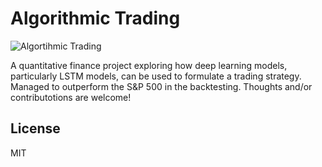 # Algorithmic Trading

![Algortihmic Trading](images/portfolio_performance.png.jpg)

A quantitative finance project exploring how deep learning models, particularly LSTM models, can be used to formulate a trading strategy. Managed to outperform the S&P 500 in the backtesting. Thoughts and/or contributotions are welcome!

## License

MIT
